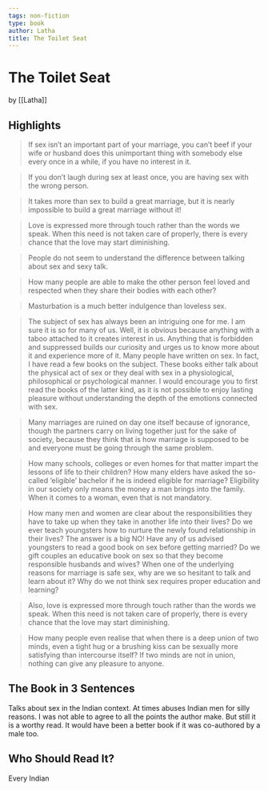 ```yaml
---
tags: non-fiction
type: book
author: Latha
title: The Toilet Seat
---
```


# The Toilet Seat
by [[Latha]]

## Highlights
> If sex isn’t an important part of your marriage, you can’t beef if your wife or husband does this unimportant thing with somebody else every once in a while, if you have no interest in it.

> If you don’t laugh during sex at least once, you are having sex with the wrong person.

> It takes more than sex to build a great marriage, but it is nearly impossible to build a great marriage without it!

> Love is expressed more through touch rather than the words we speak. When this need is not taken care of properly, there is every chance that the love may start diminishing.

> People do not seem to understand the difference between talking about sex and sexy talk.

> How many people are able to make the other person feel loved and respected when they share their bodies with each other?

> Masturbation is a much better indulgence than loveless sex.

> The subject of sex has always been an intriguing one for me. I am sure it is so for many of us. Well, it is obvious because anything with a taboo attached to it creates interest in us. Anything that is forbidden and suppressed builds our curiosity and urges us to know more about it and experience more of it. Many people have written on sex. In fact, I have read a few books on the subject. These books either talk about the physical act of sex or they deal with sex in a physiological, philosophical or psychological manner. I would encourage you to first read the books of the latter kind, as it is not possible to enjoy lasting pleasure without understanding the depth of the emotions connected with sex.

> Many marriages are ruined on day one itself because of ignorance, though the partners carry on living together just for the sake of society, because they think that is how marriage is supposed to be and everyone must be going through the same problem.

> How many schools, colleges or even homes for that matter impart the lessons of life to their children? How many elders have asked the so-called ‘eligible’ bachelor if he is indeed eligible for marriage? Eligibility in our society only means the money a man brings into the family. When it comes to a woman, even that is not mandatory.

> How many men and women are clear about the responsibilities they have to take up when they take in another life into their lives? Do we ever teach youngsters how to nurture the newly found relationship in their lives? The answer is a big NO! Have any of us advised youngsters to read a good book on sex before getting married? Do we gift couples an educative book on sex so that they become responsible husbands and wives? When one of the underlying reasons for marriage is safe sex, why are we so hesitant to talk and learn about it? Why do we not think sex requires proper education and learning?

> Also, love is expressed more through touch rather than the words we speak. When this need is not taken care of properly, there is every chance that the love may start diminishing.

> How many people even realise that when there is a deep union of two minds, even a tight hug or a brushing kiss can be sexually more satisfying than intercourse itself? If two minds are not in union, nothing can give any pleasure to anyone.

## The Book in 3 Sentences
Talks about sex in the Indian context. At times abuses Indian men for silly reasons. I was not able to agree to all the points the author make. But still it is a worthy read. It would have been a better book if it was co-authored by a male too.

## Who Should Read It?
Every Indian
